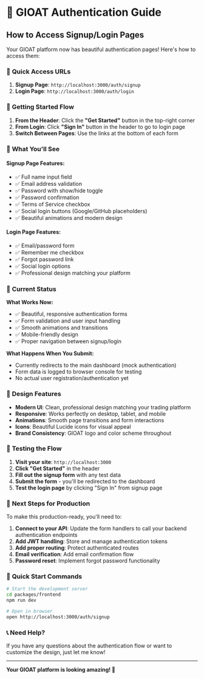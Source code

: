 # 🔐 GIOAT Authentication Guide

## How to Access Signup/Login Pages

Your GIOAT platform now has beautiful authentication pages! Here's how to access them:

### 🚀 **Quick Access URLs**

1. **Signup Page**: `http://localhost:3000/auth/signup`
2. **Login Page**: `http://localhost:3000/auth/login`

### 🎯 **Getting Started Flow**

1. **From the Header**: Click the **"Get Started"** button in the top-right corner
2. **From Login**: Click **"Sign In"** button in the header to go to login page
3. **Switch Between Pages**: Use the links at the bottom of each form

### 📱 **What You'll See**

#### Signup Page Features:
- ✅ Full name input field
- ✅ Email address validation
- ✅ Password with show/hide toggle
- ✅ Password confirmation
- ✅ Terms of Service checkbox
- ✅ Social login buttons (Google/GitHub placeholders)
- ✅ Beautiful animations and modern design

#### Login Page Features:
- ✅ Email/password form
- ✅ Remember me checkbox
- ✅ Forgot password link
- ✅ Social login options
- ✅ Professional design matching your platform

### 🔧 **Current Status**

**What Works Now:**
- ✅ Beautiful, responsive authentication forms
- ✅ Form validation and user input handling
- ✅ Smooth animations and transitions
- ✅ Mobile-friendly design
- ✅ Proper navigation between signup/login

**What Happens When You Submit:**
- Currently redirects to the main dashboard (mock authentication)
- Form data is logged to browser console for testing
- No actual user registration/authentication yet

### 🎨 **Design Features**

- **Modern UI**: Clean, professional design matching your trading platform
- **Responsive**: Works perfectly on desktop, tablet, and mobile
- **Animations**: Smooth page transitions and form interactions
- **Icons**: Beautiful Lucide icons for visual appeal
- **Brand Consistency**: GIOAT logo and color scheme throughout

### 🔄 **Testing the Flow**

1. **Visit your site**: `http://localhost:3000`
2. **Click "Get Started"** in the header
3. **Fill out the signup form** with any test data
4. **Submit the form** - you'll be redirected to the dashboard
5. **Test the login page** by clicking "Sign In" from signup page

### 🚀 **Next Steps for Production**

To make this production-ready, you'll need to:

1. **Connect to your API**: Update the form handlers to call your backend authentication endpoints
2. **Add JWT handling**: Store and manage authentication tokens
3. **Add proper routing**: Protect authenticated routes
4. **Email verification**: Add email confirmation flow
5. **Password reset**: Implement forgot password functionality

### 🎯 **Quick Start Commands**

```bash
# Start the development server
cd packages/frontend
npm run dev

# Open in browser
open http://localhost:3000/auth/signup
```

### 📞 **Need Help?**

If you have any questions about the authentication flow or want to customize the design, just let me know!

---

**Your GIOAT platform is looking amazing! 🚀** 